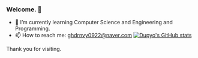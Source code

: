 ### Welcome. 👋

<!--
**dupyo/dupyo** is a ✨ _special_ ✨ repository because its `README.md` (this file) appears on your GitHub profile.

Here are some ideas to get you started:

- 🔭 I’m currently working on ...
- 👯 I’m looking to collaborate on ...
- 🤔 I’m looking for help with ...
- 💬 Ask me about ...
- 😄 Pronouns: ...
- ⚡ Fun fact: ...
-->

- 🌱 I’m currently learning Computer Science and Engineering and Programming.
- 📫 How to reach me: ghdrnvy0922@naver.com
[![Dupyo's GitHub stats](https://github-readme-stats.vercel.app/api?username=dupyo)](https://github.com/anuraghazra/github-readme-stats)

Thank you for visiting.
